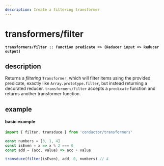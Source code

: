 ```yaml
---
description: Create a filtering transformer
---
```


# transformers/filter

**`transformers/filter :: Function predicate => (Reducer input => Reducer output)`**

## description

Returns a _filtering_ `Transformer`, which will filter items using the provided predicate, exactly like `Array.prototype.filter`, but instead returning a decorated reducer. `transformers/filter` accepts a `predicate` function and returns another transformer function.

## example

#### basic example

```javascript
import { filter, transduce } from 'conductor/transformers'

const numbers = [3, 1, 4]
const isEven = x => x % 2 === 0
const add = (acc, value) => acc + value

transduce(filter(isEven), add, 0, numbers) // 4
```

